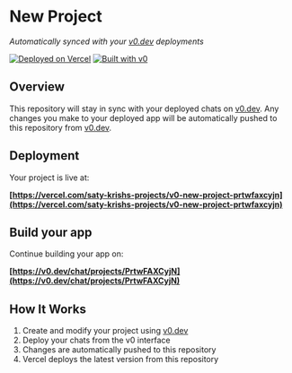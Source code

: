 # New Project

*Automatically synced with your [v0.dev](https://v0.dev) deployments*

[![Deployed on Vercel](https://img.shields.io/badge/Deployed%20on-Vercel-black?style=for-the-badge&logo=vercel)](https://vercel.com/saty-krishs-projects/v0-new-project-prtwfaxcyjn)
[![Built with v0](https://img.shields.io/badge/Built%20with-v0.dev-black?style=for-the-badge)](https://v0.dev/chat/projects/PrtwFAXCyjN)

## Overview

This repository will stay in sync with your deployed chats on [v0.dev](https://v0.dev).
Any changes you make to your deployed app will be automatically pushed to this repository from [v0.dev](https://v0.dev).

## Deployment

Your project is live at:

**[https://vercel.com/saty-krishs-projects/v0-new-project-prtwfaxcyjn](https://vercel.com/saty-krishs-projects/v0-new-project-prtwfaxcyjn)**

## Build your app

Continue building your app on:

**[https://v0.dev/chat/projects/PrtwFAXCyjN](https://v0.dev/chat/projects/PrtwFAXCyjN)**

## How It Works

1. Create and modify your project using [v0.dev](https://v0.dev)
2. Deploy your chats from the v0 interface
3. Changes are automatically pushed to this repository
4. Vercel deploys the latest version from this repository
